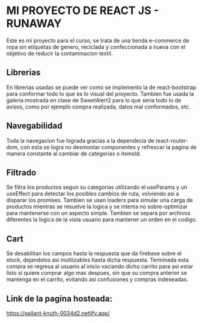 # MI PROYECTO DE REACT JS - RUNAWAY

Este es mi proyecto para el curso, se trata de una tienda e-commerce de ropa sin etiquetas de genero, reciclada y confeccionada a nueva con el objetivo de reducir la contaminacion textil.

## Librerias

En librerias usadas se puede ver como se implemento la de react-bootstrap para conformar todo lo que es lo visual del proyecto.
Tambien fue usada la galeria mostrada en clase de SweetAlert2 para lo que seria todo lo de avisos, como por ejemplo compra realizada, datos mal conformados, etc.

## Navegabilidad

Toda la navegacion fue lograda gracias a la dependecia de react-router-dom, con esta se logra no desmontar componentes y refrescar la pagina de manera constante al cambiar de categorias o itemsId.

## Filtrado

Se filtra los productos segun su categorias utilizando el useParams y un useEffect para detectar los posibles cambios de ruta, volviendo asi a disparar los promises.
Tambien se usan loaders para simular una carga de productos mientras se resuelve la logica y se intenta no sobre-optimizar para mantenerse con un aspecto simple.
Tambien se separa por archivos diferentes la logica de la vista usuario para mantener un orden en el codigo.

## Cart
Se desabilitan los campos hasta la respuesta que da firebase sobre el stock, dejandolos asi inutilizables hasta dicha respuesta. Terminada esta compra se regresa al usuario al inicio vaciando dicho carrito para asi estar listo si quiere comprar algo mas despues, sin que su compra anterior se mantenga en el carrito, evitando asi confusiones y compras indeseadas.

## Link de la pagina hosteada: 
https://gallant-knuth-0034d2.netlify.app/
